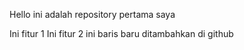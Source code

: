 Hello ini adalah repository pertama saya

Ini fitur 1
Ini fitur 2
ini baris baru ditambahkan di github
